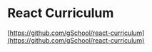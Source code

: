 # React Curriculum 

[https://github.com/gSchool/react-curriculum](https://github.com/gSchool/react-curriculum)